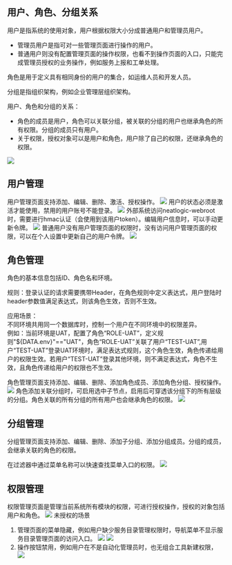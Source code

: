 ## 用户、角色、分组关系
用户是指系统的使用对象，用户根据权限大小分成普通用户和管理员用户。
- 管理员用户是指可对一些管理页面进行操作的用户。
- 普通用户则没有配置管理页面的操作权限，也看不到操作页面的入口，只能完成管理员授权的业务操作，例如服务上报和工单处理。

角色是用于定义具有相同身份的用户的集合，如运维人员和开发人员。

分组是指组织架构，例如企业管理层组织架构。

用户、角色和分组的关系：
- 角色的成员是用户，角色可以关联分组，被关联的分组的用户也继承角色的所有权限。分组的成员只有用户。
- 关于权限，授权对象可以是用户和角色，用户除了自己的权限，还继承角色的权限。

![](README_IMAGES/user/relation.png)
## 用户管理
用户管理页面支持添加、编辑、删除、激活、授权操作。
![](README_IMAGES/user/user.png)
用户的状态必须是激活才能使用，禁用的用户账号不能登录。
![](README_IMAGES/user/userdisable.gif)
外部系统访问neatlogic-webroot时，需要进行hmac认证（会使用到该用户token）。编辑用户信息时，可以手动更新令牌。
![](README_IMAGES/user/token.png)
普通用户没有用户管理页面的权限时，没有访问用户管理页面的权限，可以在个人设置中更新自己的用户令牌。
![](README_IMAGES/user/token_update.gif)

## 角色管理
角色的基本信息包括ID、角色名和环境。

规则：登录认证的请求需要携带Header，在角色规则中定义表达式，用户登陆时header参数值满足表达式，则该角色生效，否则不生效。

应用场景：<br>
不同环境共用同一个数据库时，控制一个用户在不同环境中的权限差异。<br>
例如：当前环境是UAT，配置了角色“ROLE-UAT”，定义规则"${DATA.env}"=="UAT"，角色“ROLE-UAT”关联了用户“TEST-UAT”,用户“TEST-UAT”登录UAT环境时，满足表达式规则，这个角色生效，角色传递给用户的权限生效。若用户“TEST-UAT”登录其他环境，则不满足表达式，角色不生效，且角色传递给用户的权限也不生效。

角色管理页面支持添加、编辑、删除、添加角色成员、添加角色分组、授权操作。
![](README_IMAGES/user/role.png)
角色添加关联分组时，可启用选中子节点，启用后可穿透该分组下的所有层级的分组。角色关联的所有分组的所有用户也会继承角色的权限。
![](README_IMAGES/user/select_subnode.gif)

## 分组管理
分组管理页面支持添加、编辑、删除、添加子分组、添加分组成员。分组的成员，会继承关联的角色的权限。

在过滤器中通过菜单名称可以快速查找菜单入口的权限。
![](README_IMAGES/user/team.png)

## 权限管理
权限管理页面是管理当前系统所有模块的权限，可进行授权操作，授权的对象包括用户和角色。
![](README_IMAGES/user/assignedto.gif)
未授权的场景

1. 管理页面的菜单隐藏，例如用户缺少服务目录管理权限时，导航菜单不显示服务目录管理页面的访问入口。
   ![](README_IMAGES/user/authority_no.png)
   ![](README_IMAGES/user/menu_hidden.png) 
2. 操作按钮禁用，例如用户在不是自动化管理员时，也无组合工具新建权限，
   ![](README_IMAGES/user/authority_button_no.gif)